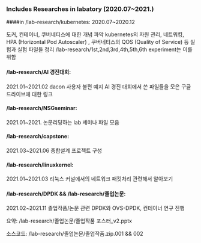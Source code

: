 ### Includes Researches in labatory (2020.07~2021.)



####in /lab-research/kubernetes:
2020.07~2020.12

도커, 컨테이너, 쿠버네티스에 대한 개념 파악
kubernetes의 자원 관리, 네트워킹, HPA (Horizontal Pod Autoscaler) , 쿠버네티스의 QOS (Quality of Service) 등 
실험과 실험 파일들 정리 
/lab-research/1st,2nd,3rd,4th,5th,6th experiment는 이를 위함

#### /lab-research/AI 경진대회:
2021.01~2021.02
dacon 사용자 불편 예지 AI 경진 대회에서 쓴 파일들을 모은 구글드라이브에 대한 링크

#### /lab-research/NSGseminar: 
2021.01~2021.
논문리딩하는 lab 세미나 파일 모음

#### /lab-research/capstone:
2021.03~2021.06
종합설계 프로젝트 구성

#### /lab-research/linuxkernel:

2021.01~2021.03
리눅스 커널에서의 네트워크 패킷처리 관련해서 알아보기

#### /lab-research/DPDK && /lab-research/졸업논문:
2021.02~2021.11
졸업작품/논문 관련 DPDK와 OVS-DPDK, 컨테이너 연구 진행 

요약: /lab-research/졸업논문/졸업작품 포스터_v2.pptx

소스코드: /lab-research/졸업논문/졸업작품.zip.001 && 002


